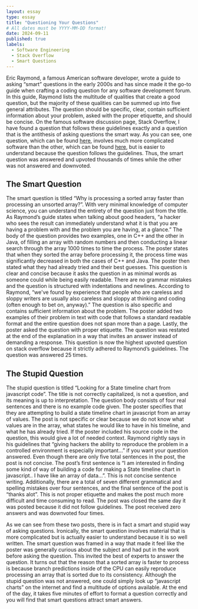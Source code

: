 ```yaml
---
layout: essay
type: essay
title: "Questioning Your Questions"
# All dates must be YYYY-MM-DD format!
date: 2024-09-11
published: true
labels:
  - Software Engineering
  - Stack Overflow
  - Smart Questions
---
```


  Eric Raymond, a famous American software developer, wrote a guide to asking “smart” questions in the early 2000s and has since made it the go-to guide when crafting a coding question for any software development forum. In this guide, Raymond lists the multitude of qualities that create a good question, but the majority of these qualities can be summed up into five general attributes. The question should be specific, clear, contain sufficient information about your problem, asked with the proper etiquette, and should be concise. On the famous software discussion page, Stack Overflow, I have found a question that follows these guidelines exactly and a question that is the antithesis of asking questions the smart way. As you can see, one question, which can be found [here](https://stackoverflow.com/questions/11227809/why-is-processing-a-sorted-array-faster-than-processing-an-unsorted-array), involves much more complicated software than the other, which can be found [here](https://stackoverflow.com/questions/78974900/looking-for-a-state-timeline-chart-from-javascript-code), but is easier to understand because the question follows the guidelines. Thus, the smart question was answered and upvoted thousands of times while the other was not answered and downvoted.

## The Smart Question
	
  The smart question is titled “Why is processing a sorted array faster than processing an unsorted array?”. With very minimal knowledge of computer science, you can understand the entirety of the question just from the title. As Raymond’s guide states when talking about good headers, “a hacker who sees the result can immediately understand what it is that you are having a problem with and the problem you are having, at a glance.” The body of the question provides two examples, one in C++ and the other in Java, of filling an array with random numbers and then conducting a linear search through the array 1000 times to time the process. The poster states that when they sorted the array before processing it, the process time was significantly decreased in both the cases of C++ and Java. The poster then stated what they had already tried and their best guesses. This question is clear and concise because it asks the question in as minimal words as someone could while being easily readable. There are no grammar mistakes and the question is structured with indentations and newlines. According to Raymond, “we've found by experience that people who are careless and sloppy writers are usually also careless and sloppy at thinking and coding (often enough to bet on, anyway).” The question is also specific and contains sufficient information about the problem. The poster added two examples of their problem in text with code that follows a standard readable format and the entire question does not span more than a page. Lastly, the poster asked the question with proper etiquette. The question was restated at the end of the explanation in a way that invites an answer instead of demanding a response. This question is now the highest upvoted question on stack overflow because it strictly adhered to Raymond’s guidelines. The question was answered 25 times.

## The Stupid Question
 
  The stupid question is titled “Looking for a State timeline chart from javascript code”. The title is not correctly capitalized, is not a question, and its meaning is up to interpretation. The question body consists of four real sentences and there is no example code given. The poster specifies that they are attempting to build a state timeline chart in javascript from an array of values. The post is not specific or clear because we do not know what values are in the array, what states he would like to have in his timeline, and what he has already tried. If the poster included his source code in the question, this would give a lot of needed context. Raymond rightly says in his guidelines that “giving hackers the ability to reproduce the problem in a controlled environment is especially important…” if you want your question answered. Even though there are only five total sentences in the post, the post is not concise. The post’s first sentence is “I am interested in finding some kind of way of building a code for making a State timeline chart in javascript.. I have like an array of data…”. This is not concise sentence writing. Additionally, there are a total of seven different grammatical and spelling mistakes over four sentences, and the final sentence of the post is “thanks alot”. This is not proper etiquette and makes the post much more difficult and time consuming to read. The post was closed the same day it was posted because it did not follow guidelines. The post received zero answers and was downvoted four times. 
  
  As we can see from these two posts, there is in fact a smart and stupid way of asking questions. Ironically, the smart question involves material that is more complicated but is actually easier to understand because it is so well written. The smart question was framed in a way that made it feel like the poster was generally curious about the subject and had put in the work before asking the question. This invited the best of experts to answer the question. It turns out that the reason that a sorted array is faster to process is because branch predictions inside of the CPU can easily reproduce processing an array that is sorted due to its consistency. Although the stupid question was not answered, one could simply look up “javascript charts” on the internet and find a multitude of options available. At the end of the day, it takes five minutes of effort to format a question correctly and you will find that smart questions attract smart answers. 
